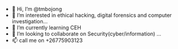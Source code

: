 - 👋 Hi, I’m @tmbojong
- 👀 I’m interested in ethical hacking, digital forensics and computer investigation...
- 🌱 I’m currently learning CEH
- 💞️ I’m looking to collaborate on Security(cyber/information) ...
- 📫 call me on +26775903123

<!---
tmbojong/tmbojong is a ✨ special ✨ repository because its `README.md` (this file) appears on your GitHub profile.
You can click the Preview link to take a look at your changes.
--->
